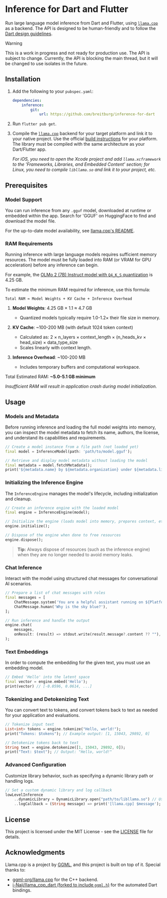 # Inference for Dart and Flutter

Run large language model inference from Dart and Flutter, using [`llama.cpp`](https://github.com/ggml-org/llama.cpp) as a backend. The API is designed to be human-friendly and to follow the [Dart design guidelines](https://dart.dev/effective-dart/design).

> [!WARNING]  
> This is a work in progress and not ready for production use. The API is subject to change. Currently, the API is blocking the main thread, but it will be changed to use isolates in the future.

## Installation

1. Add the following to your `pubspec.yaml`:
    ```yaml
    dependencies:
        inference:
            git:
                url: https://github.com/breitburg/inference-for-dart
    ```

2. Run `flutter pub get`.

3. Compile the [`llama.cpp`](https://github.com/ggml-org/llama.cpp) backend for your target platform and link it to your native project. Use the official [build instructions](https://github.com/ggml-org/llama.cpp/blob/master/docs/build.md) for your platform. The library must be compiled with the same architecture as your Dart/Flutter app.

    _For iOS, you need to open the Xcode project and add `llama.xcframework` to the 'Frameworks, Libraries, and Embedded Content' section; for Linux, you need to compile `libllama.so` and link it to your project, etc._

## Prerequisites

### Model Support

You can run inference from any `.gguf` model, downloaded at runtime or embedded within the app. Search for 'GGUF' on HuggingFace to find and download the model file.

For the up-to-date model availability, see [llama.cpp's README](https://github.com/ggml-org/llama.cpp?tab=readme-ov-file#text-only).

### RAM Requirements

Running inference with large language models requires sufficient memory resources. The model must be fully loaded into RAM (or VRAM for GPU acceleration) before any inference can begin.

For example, the [OLMo 2 (7B) Instruct model with `Q4_K_S` quantization](https://huggingface.co/allenai/OLMo-2-1124-7B-Instruct-GGUF/blob/main/olmo-2-1124-7B-instruct-Q4_K_S.gguf) is 4.25 GB.

To estimate the minimum RAM required for inference, use this formula:

```
Total RAM ≈ Model Weights + KV Cache + Inference Overhead
```

1. **Model Weights**: 4.25 GB × 1.1 ≈ 4.7 GB
   - Quantized models typically require 1.0-1.2× their file size in memory.

2. **KV Cache**: ~100-200 MB (with default 1024 token context)
   - Calculated as: 2 × n_layers × context_length × (n_heads_kv × head_size) × data_type_size
   - Scales linearly with context length.

3. **Inference Overhead**: ~100-200 MB
   - Includes temporary buffers and computational workspace.

Total Estimated RAM: **~5.0-5.1 GB minimum**

*Insufficient RAM will result in application crash during model initialization.*

## Usage

### Models and Metadata

Before running inference and loading the full model weights into memory, you can inspect the model metadata to fetch its name, authors, the license, and understand its capabilities and requirements.

```dart
// Create a model instance from a file path (not loaded yet)
final model = InferenceModel(path: 'path/to/model.gguf');

// Retrieve and display model metadata without loading the model
final metadata = model.fetchMetadata();
print('${metadata.name} by ${metadata.organization} under ${metadata.license}');
```

### Initializing the Inference Engine

The `InferenceEngine` manages the model's lifecycle, including initialization and cleanup.

```dart
// Create an inference engine with the loaded model
final engine = InferenceEngine(model);

// Initialize the engine (loads model into memory, prepares context, etc.)
engine.initialize();

// Dispose of the engine when done to free resources
engine.dispose();
```

> **Tip:** Always dispose of resources (such as the inference engine) when they are no longer needed to avoid memory leaks.

### Chat Inference

Interact with the model using structured chat messages for conversational AI scenarios.

```dart
// Prepare a list of chat messages with roles
final messages = [
    ChatMessage.system('You are a helpful assistant running on ${Platform.operatingSystem}.'),
    ChatMessage.human('Why is the sky blue?'),
];

// Run inference and handle the output
engine.chat(
    messages,
    onResult: (result) => stdout.write(result.message?.content ?? ""),
);
```

### Text Embeddings

In order to compute the embedding for the given text, you must use an embedding model.

```dart
// Embed 'Hello' into the latent space
final vector = engine.embed('Hello');
print(vector) // [-0.0596, 0.0614, ...]
```

### Tokenizing and Detokenizing Text

You can convert text to tokens, and convert tokens back to text as needed for your application and evaluations.

```dart
// Tokenize input text
List<int> tokens = engine.tokenize("Hello, world!");
print("Tokens: $tokens"); // Example output: [1, 15043, 29892, 0]

// Detokenize tokens back to text
String text = engine.detokenize([1, 15043, 29892, 0]);
print("Text: $text"); // Output: "Hello, world!"
```

### Advanced Configuration

Customize library behavior, such as specifying a dynamic library path or handling logs.

```dart
// Set a custom dynamic library and log callback
lowLevelInference
    ..dynamicLibrary = DynamicLibrary.open("path/to/libllama.so") // Use .dylib for macOS, .dll for Windows
    ..logCallback = (String message) => print('[llama.cpp] $message');
```

## License

This project is licensed under the MIT License - see the [LICENSE](LICENSE) file for details.

## Acknowledgments

Llama.cpp is a project by [GGML](https://ggml.ai/), and this project is built on top of it. Special thanks to:

- [ggml-org/llama.cpp](https://github.com/ggml-org/llama.cpp) for the C++ backend.
- [i-Naji/llama_cpp_dart (forked to include `ggml.h`)](https://github.com/breitburg/llama_cpp_dart_bindings) for the automated Dart bindings.